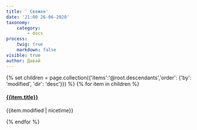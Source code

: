 ```yaml
---
title: ' Свежее'
date: '21:00 26-06-2020'
taxonomy:
    category:
        - docs
process:
    twig: true
    markdown: false
visible: true
author: Давай
---
```


{% set children = page.collection({'items':'@root.descendants','order': {'by': 'modified', 'dir': 'desc'}}) %}
{% for item in children %}
<div class="card"> 
	<div class="card-content">
<h4 class="title"><a href="{{item.url}}">{{item.title}}</a> </h4> 
        <p class="subtitle">{{item.modified | nicetime}}</p>
    </div>
</div>
{% endfor %}
